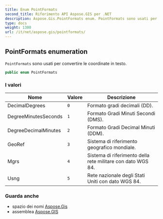 ```yaml
---
title: Enum PointFormats
second_title: Riferimento API Aspose.GIS per .NET
description: Aspose.Gis.PointFormats enum. PointFormats sono usati per convertire le coordinate in testo.
type: docs
weight: 1300
url: /it/net/aspose.gis/pointformats/
---
```

## PointFormats enumeration

`PointFormats` sono usati per convertire le coordinate in testo.

```csharp
public enum PointFormats
```

### I valori

| Nome | Valore | Descrizione |
| --- | --- | --- |
| DecimalDegrees | `0` | Formato gradi decimali (DD). |
| DegreeMinutesSeconds | `1` | Formato Gradi Minuti Secondi (DMS). |
| DegreeDecimalMinutes | `2` | Formato Gradi Decimal Minuti (DDM). |
| GeoRef | `3` | Sistema di riferimento geografico mondiale. |
| Mgrs | `4` | Sistema di riferimento della rete militare con dato WGS 84. |
| Usng | `5` | Rete nazionale degli Stati Uniti con dato WGS 84. |

### Guarda anche

* spazio dei nomi [Aspose.Gis](../../aspose.gis/)
* assemblea [Aspose.GIS](../../)


